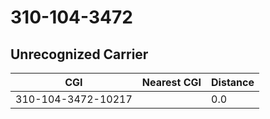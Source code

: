 # 310-104-3472
## Unrecognized Carrier


| CGI | Nearest CGI | Distance |
|-----|-------------|----------|
| 310-104-3472-10217 |  | 0.0 |
